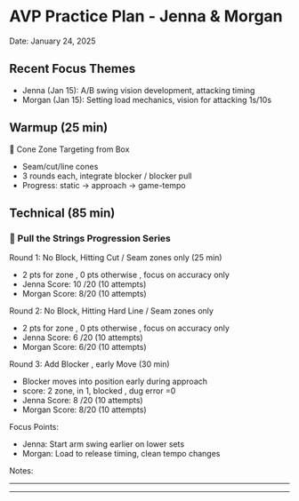 # AVP Practice Plan - Jenna & Morgan

Date: January 24, 2025

## Recent Focus Themes
- Jenna (Jan 15): A/B swing vision development, attacking timing
- Morgan (Jan 15): Setting load mechanics, vision for attacking 1s/10s

## Warmup (25 min)
🎯 Cone Zone Targeting from Box 
- Seam/cut/line cones
- 3 rounds each, integrate blocker / blocker pull
- Progress: static → approach → game-tempo

## Technical (85 min)

### 🔄 Pull the Strings Progression Series

Round 1: No Block, Hitting Cut / Seam zones only  (25 min)
- 2 pts for zone , 0 pts otherwise , focus on accuracy only
- Jenna Score: 10 /20 (10 attempts)
- Morgan Score: 8/20 (10 attempts)

Round 2: No Block, Hitting Hard Line / Seam zones only
- 2 pts for zone , 0 pts otherwise , focus on accuracy only
- Jenna Score: 6 /20 (10 attempts)
- Morgan Score: 6/20 (10 attempts)


Round 3: Add Blocker , early Move (30 min)
- Blocker moves into position early during approach
- score: 2 zone, in 1, blocked , dug error =0
- Jenna Score: 8 /20 (10 attempts)
- Morgan Score: 8/20 (10 attempts)


Focus Points:
- Jenna: Start arm swing earlier on lower sets
- Morgan: Load to release timing, clean tempo changes


Notes:
__________________________
__________________________

